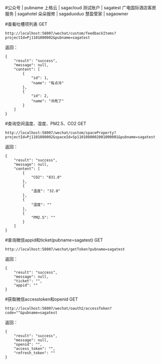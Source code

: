 #公众号 | pubname
上格云                 |   sagacloud
测试账户               |    sagatest
广电国际酒店客房服务      |   sagahotel
朵朵报修                |   sagaduoduo
慧盈管家                |   sagaowner

#查看吐槽项列表
GET
    
    http://localhost:58007/wechat/custom/feedbackItems?projectId=Pj1101080002&pubname=sagatest
  
返回：
    
    {
        "result": "success",
        "message": null,
        "content": [
            {
                "id": 1,
                "name": "有点冷"
            },
            {
                "id": 2,
                "name": "冷死了"
            }
        ]
    }  
    
#查询空间温度、湿度、PM2.5、CO2
GET
    
    http://localhost:58007/wechat/custom/spaceProperty?projectId=Pj1101080002&spaceId=Sp1101080002001000001&pubname=sagatest  
    
返回：

    {
        "result": "success",
        "message": null,
        "content": [
            {
                "CO2": "831.0"
            },
            {
                "温度": "32.0"
            },
            {
                "湿度": ""
            },
            {
                "PM2.5": ""
            }
        ]
    }  
    
#查询微信appid和ticket(pubname=sagatest) 
GET
    
    http://localhost:58007/wechat/getToken?pubname=sagatest

返回：

    {
        "result": "success",
        "message": null,
        "ticket": "",
        "appid": ""
    }    
    
#获取微信accesstoken和openid
GET

    http://localhost:58007/wechat/oauth2/accessToken?code=""&pubname=sagatest
    
返回：
    
    {
        "result": "success",
        "message": null,
        "openid": "",
        "access_token": "",
        "refresh_token": ""
    }                    